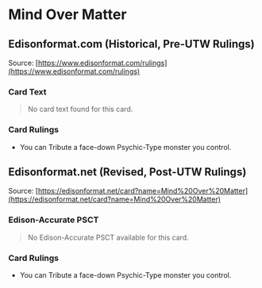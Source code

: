 # Mind Over Matter

## Edisonformat.com (Historical, Pre-UTW Rulings)

Source: [https://www.edisonformat.com/rulings](https://www.edisonformat.com/rulings)

### Card Text

> No card text found for this card.

### Card Rulings

*   You can Tribute a face-down Psychic-Type monster you control.

## Edisonformat.net (Revised, Post-UTW Rulings)

Source: [https://edisonformat.net/card?name=Mind%20Over%20Matter](https://edisonformat.net/card?name=Mind%20Over%20Matter)

### Edison-Accurate PSCT

> No Edison-Accurate PSCT available for this card.

### Card Rulings

*   You can Tribute a face-down Psychic-Type monster you control.
            